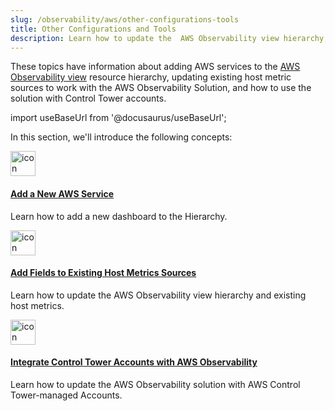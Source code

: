 ```yaml
---
slug: /observability/aws/other-configurations-tools
title: Other Configurations and Tools
description: Learn how to update the  AWS Observability view hierarchy,  updating existing host metric sources to work with AWS Observability, and how to use the solution with Control Tower accounts.
---
```


These topics have information about adding AWS services to the [AWS Observability view](/docs/dashboards/explore-view/#aws-observability) resource hierarchy, updating existing host metric sources to work with the AWS Observability Solution, and how to use the solution with Control Tower accounts.

import useBaseUrl from '@docusaurus/useBaseUrl';

In this section, we'll introduce the following concepts:

<div className="box-wrapper" >
<div className="box smallbox card">
  <div className="container">
  <a href={useBaseUrl('docs/observability/aws/other-configurations-tools/add-new-aws-service')}><img src={useBaseUrl('img/icons/observe.png')} alt="icon" width="40"/><h4>Add a New AWS Service</h4></a>
  <p>Learn how to add a new dashboard to the Hierarchy.</p>
  </div>
</div>
<div className="box smallbox card">
  <div className="container">
  <a href={useBaseUrl('docs/observability/aws/other-configurations-tools/add-fields-to-existing-host-metrics-sources')}><img src={useBaseUrl('img/icons/metrics.png')} alt="icon" width="40"/><h4>Add Fields to Existing Host Metrics Sources</h4></a>
  <p>Learn how to update the AWS Observability view hierarchy and existing host metrics.</p>
  </div>
</div>
<div className="box smallbox card">
  <div className="container">
  <a href={useBaseUrl('docs/observability/aws/other-configurations-tools/integrate-control-tower-accounts')}><img src={useBaseUrl('img/icons/integrations.png')} alt="icon" width="40"/><h4>Integrate Control Tower Accounts with AWS Observability</h4></a>
  <p>Learn how to update the AWS Observability solution with AWS Control Tower-managed Accounts.</p>
  </div>
</div>
</div>
